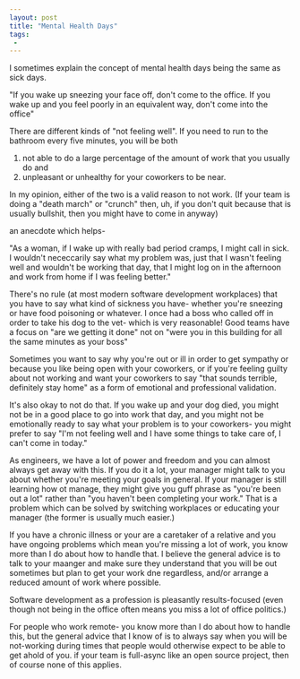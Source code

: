 ```yaml
---
layout: post
title: "Mental Health Days"
tags:
 -
---
```


I sometimes explain the concept of mental health days being the same as sick days.

"If you wake up sneezing your face off, don't come to the office. If you wake up and you feel poorly in an equivalent way, don't come into the office"

There are different kinds of "not feeling well". If you need to run to the bathroom every five minutes, you will be both 

1. not able to do a large percentage of the amount of work that you usually do
and
1. unpleasant or unhealthy for your coworkers to be near. 

In my opinion, either of the two is a valid reason to not work. (If your team is doing a "death march" or "crunch" then, uh, if you don't quit because that is usually bullshit, then you might have to come in anyway)

an anecdote which helps- 

"As a woman, if I wake up with really bad period cramps, I might call in sick. I wouldn't nececcarily say what my problem was, just that I wasn't feeling well and wouldn't be working that day, that I might log on in the afternoon and work from home if I was feeling better."

There's no rule (at most modern software development workplaces) that you have to say what kind of sickness you have- whether you're sneezing or have food poisoning or whatever. I once had a boss who called off in order to take his dog to the vet- which is very reasonable! Good teams have a focus on "are we getting it done" not on "were you in this building for all the same minutes as your boss"

Sometimes you want to say why you're out or ill in order to get sympathy or because you like being open with your coworkers, or if you're feeling guilty about not working and want your coworkers to say "that sounds terrible, definitely stay home" as a form of emotional and professional validation. 

It's also okay to not do that.  If you wake up and your dog died, you might not be in a good place to go into work that day, and you might not be emotionally ready to say what your problem is to your coworkers- you might prefer to say "I'm not feeling well and I have some things to take care of, I can't come in today."

As engineers, we have a lot of power and freedom and you can almost always get away with this. If you do it a lot, your manager might talk to you about whether you're meeting your goals in general. If your manager is still learning how ot manage, they might give you guff phrase as "you're been out a lot" rather than "you haven't been completing your work." That is a problem which can be solved by switching workplaces or educating your manager (the former is usually much easier.)

If you have a chronic illness or your are a caretaker of a relative and you have ongoing problems which mean you're missing a lot of work, you know more than I do about how to handle that. I believe the general advice is to talk to your maanger and make sure they understand that you will be out sometimes but plan to get your work dne regardless, and/or arrange a reduced amount of work where possible. 

Software development as a profession is pleasantly results-focused (even though not being in the office often means you miss a lot of office politics.)

For people who work remote- you know more than I do about how to handle this, but the general advice that I know of is to always say when you will be not-working during times that people would otherwise expect to be able to get ahold of you. if your team is full-async like an open source project, then of course none of this applies.
  
